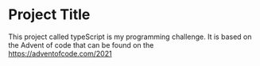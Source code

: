 # Project Title

This project called typeScript is my programming challenge. It is based on the Advent of code that can be found on the https://adventofcode.com/2021